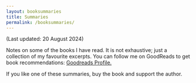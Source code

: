 ```yaml
---
layout: booksummaries
title: Summaries
permalink: /booksummaries/
---
```

(Last updated: 20 August 2024)

Notes on some of the books I have read. It is not exhaustive; just a collection of my favourite excerpts. You can follow me on GoodReads to get book recommendations: [Goodreads Profile.](https://www.goodreads.com/user/show/9698257-manas-saloi)

If you like one of these summaries, buy the book and support the author.

